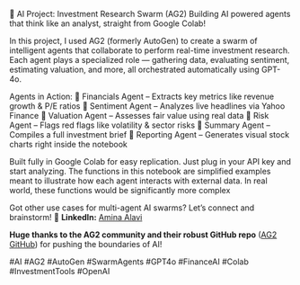 🚀 AI Project: Investment Research Swarm (AG2)
Building AI powered agents that think like an analyst, straight from Google Colab!

In this project, I used AG2 (formerly AutoGen) to create a swarm of intelligent agents that collaborate to perform real-time investment research. Each agent plays a specialized role — gathering data, evaluating sentiment, estimating valuation, and more, all orchestrated automatically using GPT-4o.

Agents in Action:
🔹 Financials Agent – Extracts key metrics like revenue growth & P/E ratios
🔹 Sentiment Agent – Analyzes live headlines via Yahoo Finance
🔹 Valuation Agent – Assesses fair value using real data
🔹 Risk Agent – Flags red flags like volatility & sector risks
🔹 Summary Agent – Compiles a full investment brief
🔹 Reporting Agent – Generates visual stock charts right inside the notebook

Built fully in Google Colab for easy replication. Just plug in your API key and start analyzing. 
The functions in this notebook  are simplified examples meant to illustrate how each agent interacts with external data. In real world, these functions would be significantly more complex

Got other use cases for multi-agent AI swarms? Let’s connect and brainstorm!
📌 **LinkedIn:** [Amina Alavi](https://www.linkedin.com/in/amina-alavi/)

**Huge thanks to the AG2 community and their robust GitHub repo** ([AG2 GitHub](https://github.com/ag2ai/ag2/tree/main)) for pushing the boundaries of AI! 

#AI #AG2 #AutoGen #SwarmAgents #GPT4o #FinanceAI #Colab #InvestmentTools #OpenAI
